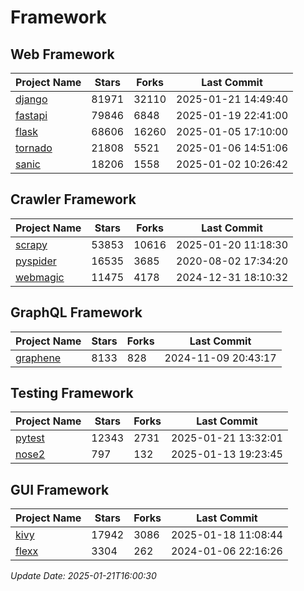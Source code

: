 # Framework

## Web Framework
| Project Name | Stars | Forks | Last Commit |
| ------------ | ----- | ----- | ----------- |
| [django](https://github.com/django/django) | 81971 | 32110 | 2025-01-21 14:49:40 |
| [fastapi](https://github.com/fastapi/fastapi) | 79846 | 6848 | 2025-01-19 22:41:00 |
| [flask](https://github.com/pallets/flask) | 68606 | 16260 | 2025-01-05 17:10:00 |
| [tornado](https://github.com/tornadoweb/tornado) | 21808 | 5521 | 2025-01-06 14:51:06 |
| [sanic](https://github.com/sanic-org/sanic) | 18206 | 1558 | 2025-01-02 10:26:42 |

## Crawler Framework
| Project Name | Stars | Forks | Last Commit |
| ------------ | ----- | ----- | ----------- |
| [scrapy](https://github.com/scrapy/scrapy) | 53853 | 10616 | 2025-01-20 11:18:30 |
| [pyspider](https://github.com/binux/pyspider) | 16535 | 3685 | 2020-08-02 17:34:20 |
| [webmagic](https://github.com/code4craft/webmagic) | 11475 | 4178 | 2024-12-31 18:10:32 |

## GraphQL Framework
| Project Name | Stars | Forks | Last Commit |
| ------------ | ----- | ----- | ----------- |
| [graphene](https://github.com/graphql-python/graphene) | 8133 | 828 | 2024-11-09 20:43:17 |

## Testing Framework
| Project Name | Stars | Forks | Last Commit |
| ------------ | ----- | ----- | ----------- |
| [pytest](https://github.com/pytest-dev/pytest) | 12343 | 2731 | 2025-01-21 13:32:01 |
| [nose2](https://github.com/nose-devs/nose2) | 797 | 132 | 2025-01-13 19:23:45 |

## GUI Framework
| Project Name | Stars | Forks | Last Commit |
| ------------ | ----- | ----- | ----------- |
| [kivy](https://github.com/kivy/kivy) | 17942 | 3086 | 2025-01-18 11:08:44 |
| [flexx](https://github.com/flexxui/flexx) | 3304 | 262 | 2024-01-06 22:16:26 |

*Update Date: 2025-01-21T16:00:30*